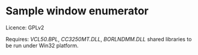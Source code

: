 Sample window enumerator
===

Licence: GPLv2

Requires: *VCL50.BPL*, *CC3250MT.DLL*, *BORLNDMM.DLL* shared libraries to be run under Win32 platform.
